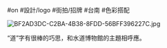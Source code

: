 #on #設計/logo #街拍/招牌 #台南 #色彩搭配 

![BF2AD3DC-C2BA-4B38-8FDD-56BFF396227C.jpg](BF2AD3DC-C2BA-4B38-8FDD-56BFF396227C.jpg)

“道”字有很棒的巧思，和水道博物館的主題相呼應。